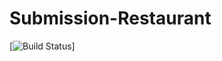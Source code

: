 # Submission-Restaurant
[![Build Status](https://app.travis-ci.com/AlfariGm/Submission-Restaurant.svg?branch=main)]
